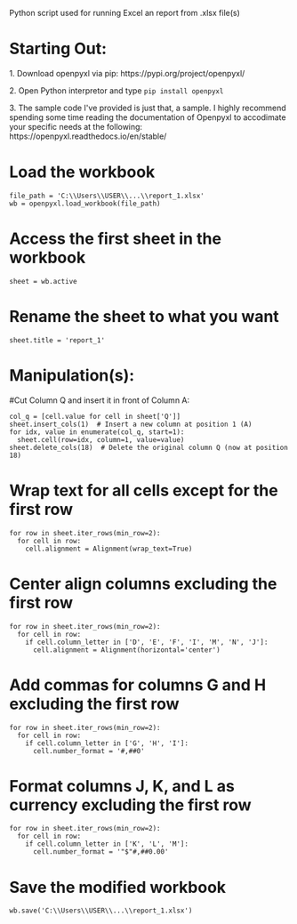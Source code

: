 Python script used for running Excel an report from .xlsx file(s)
<h1> Starting Out: </h1>
1. Download openpyxl via pip: https://pypi.org/project/openpyxl/<p></p>
2. Open Python interpretor and type <code>pip install openpyxl</code><p></p>
3. The sample code I've provided is just that, a sample. I highly recommend spending some time reading the documentation of Openpyxl to accodimate your specific needs at the following: https://openpyxl.readthedocs.io/en/stable/ <p></p>


# Load the workbook
```
file_path = 'C:\\Users\\USER\\...\\report_1.xlsx'
wb = openpyxl.load_workbook(file_path)
```

# Access the first sheet in the workbook
```
sheet = wb.active
```

# Rename the sheet to what you want
```
sheet.title = 'report_1'
```

<h1> Manipulation(s): </h1>

#Cut Column Q and insert it in front of Column A:

```
col_q = [cell.value for cell in sheet['Q']]
sheet.insert_cols(1)  # Insert a new column at position 1 (A)
for idx, value in enumerate(col_q, start=1):
  sheet.cell(row=idx, column=1, value=value)
sheet.delete_cols(18)  # Delete the original column Q (now at position 18)
```

# Wrap text for all cells except for the first row
```
for row in sheet.iter_rows(min_row=2):
  for cell in row:
    cell.alignment = Alignment(wrap_text=True)
```

# Center align columns excluding the first row
```
for row in sheet.iter_rows(min_row=2):
  for cell in row:
    if cell.column_letter in ['D', 'E', 'F', 'I', 'M', 'N', 'J']:
      cell.alignment = Alignment(horizontal='center')
```

# Add commas for columns G and H excluding the first row
```
for row in sheet.iter_rows(min_row=2):
  for cell in row:
    if cell.column_letter in ['G', 'H', 'I']:
      cell.number_format = '#,##0'
```

# Format columns J, K, and L as currency excluding the first row
```
for row in sheet.iter_rows(min_row=2):
  for cell in row:
    if cell.column_letter in ['K', 'L', 'M']:
      cell.number_format = '"$"#,##0.00'
```

# Save the modified workbook
```
wb.save('C:\\Users\\USER\\...\\report_1.xlsx')
```

